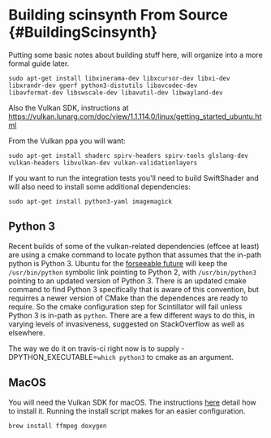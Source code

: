 Building scinsynth From Source {#BuildingScinsynth}
==============================

Putting some basic notes about building stuff here, will organize into a more
formal guide later.

```
sudo apt-get install libxinerama-dev libxcursor-dev libxi-dev libxrandr-dev gperf python3-distutils libavcodec-dev
libavformat-dev libswscale-dev libavutil-dev libwayland-dev
```

Also the Vulkan SDK, instructions at https://vulkan.lunarg.com/doc/view/1.1.114.0/linux/getting_started_ubuntu.html

From the Vulkan ppa you will want:

```
sudo apt-get install shaderc spirv-headers spirv-tools glslang-dev vulkan-headers libvulkan-dev vulkan-validationlayers
```

If you want to run the integration tests you'll need to build SwiftShader and will also need to install some additional
dependencies:

```
sudo apt-get install python3-yaml imagemagick
```

## Python 3

Recent builds of some of the vulkan-related dependencies (effcee at least) are using a cmake command to locate python
that assumes that the in-path python is Python 3. Ubuntu for the [forseeable future](https://wiki.ubuntu.com/Python)
will keep the ```/usr/bin/python``` symbolic link pointing to Python 2, with ```/usr/bin/python3``` pointing to an
updated version of Python 3. There is an updated cmake command to find Python 3 specifically that is aware of this
convention, but requirres a newer version of CMake than the dependences are ready to require. So the cmake configuration
step for Scintillator will fail unless Python 3 is in-path as ```python```. There are a few different ways to do this,
in varying levels of invasiveness, suggested on StackOverflow as well as elsewhere.

The way we do it on travis-ci right now is to supply -DPYTHON_EXECUTABLE=`which python3` to cmake as an argument.


MacOS
-----

You will need the Vulkan SDK for macOS. The instructions
[here](https://vulkan.lunarg.com/doc/sdk/1.1.130.0/mac/getting_started.html) detail how to install it. Running the
install script makes for an easier configuration.

```
brew install ffmpeg doxygen
```

